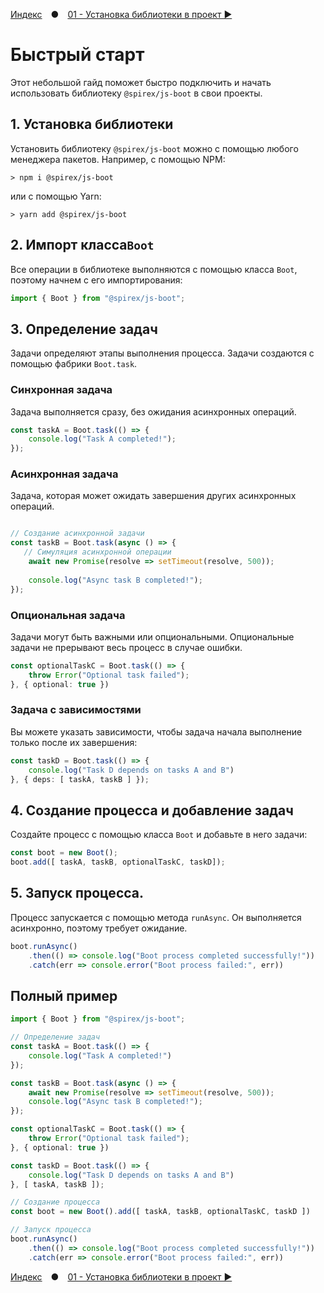 [Индекс](./README.md) ● [01 - Установка библиотеки в проект ▶](./01-INSTALL.md)

# Быстрый старт
Этот небольшой гайд поможет быстро подключить и начать использовать библиотеку `@spirex/js-boot` в свои проекты.

## 1. Установка библиотеки
Установить библиотеку `@spirex/js-boot` можно с помощью любого менеджера пакетов. Например, с помощью NPM:
```shell
> npm i @spirex/js-boot
```
или с помощью Yarn:
```shell
> yarn add @spirex/js-boot
```

## 2. Импорт класса`Boot`
Все операции в библиотеке выполняются с помощью класса `Boot`, поэтому начнем с его импортирования:
```ts
import { Boot } from "@spirex/js-boot";
```

## 3. Определение задач
Задачи определяют этапы выполнения процесса. Задачи создаются с помощью фабрики `Boot.task`.

### Синхронная задача
Задача выполняется сразу, без ожидания асинхронных операций.
```ts
const taskA = Boot.task(() => {
    console.log("Task A completed!");
});
```
### Асинхронная задача
Задача, которая может ожидать завершения других асинхронных операций.
```ts

// Создание асинхронной задачи
const taskB = Boot.task(async () => {
   // Симуляция асинхронной операции
    await new Promise(resolve => setTimeout(resolve, 500));
    
    console.log("Async task B completed!");
});
```

### Опциональная задача
Задачи могут быть важными или опциональными. Опциональные задачи не прерывают весь процесс в случае ошибки.
```ts
const optionalTaskC = Boot.task(() => {
    throw Error("Optional task failed");
}, { optional: true })
```

### Задача с зависимостями
Вы можете указать зависимости, чтобы задача начала выполнение только после их завершения:
```ts
const taskD = Boot.task(() => {
    console.log("Task D depends on tasks A and B")
}, { deps: [ taskA, taskB ] });
```

## 4. Создание процесса и добавление задач
Создайте процесс с помощью класса `Boot` и добавьте в него задачи:
```ts
const boot = new Boot();
boot.add([ taskA, taskB, optionalTaskC, taskD]);
```

## 5. Запуск процесса.
Процесс запускается с помощью метода `runAsync`. Он выполняется асинхронно, поэтому требует ожидание.
```ts
boot.runAsync()
    .then(() => console.log("Boot process completed successfully!"))
    .catch(err => console.error("Boot process failed:", err))
```

## Полный пример
```ts
import { Boot } from "@spirex/js-boot";

// Определение задач
const taskA = Boot.task(() => { 
    console.log("Task A completed!")
});

const taskB = Boot.task(async () => {
    await new Promise(resolve => setTimeout(resolve, 500));
    console.log("Async task B completed!");
});

const optionalTaskC = Boot.task(() => {
    throw Error("Optional task failed");
}, { optional: true })

const taskD = Boot.task(() => {
    console.log("Task D depends on tasks A and B")
}, [ taskA, taskB ]);

// Создание процесса
const boot = new Boot().add([ taskA, taskB, optionalTaskC, taskD ])

// Запуск процесса
boot.runAsync()
    .then(() => console.log("Boot process completed successfully!"))
    .catch(err => console.error("Boot process failed:", err))
```

[Индекс](./README.md) ● [01 - Установка библиотеки в проект ▶](./01-INSTALL.md)

